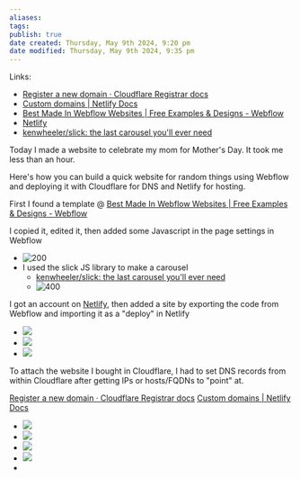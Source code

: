 ```yaml
---
aliases: 
tags: 
publish: true
date created: Thursday, May 9th 2024, 9:20 pm
date modified: Thursday, May 9th 2024, 9:35 pm
---
```


Links:
- [Register a new domain · Cloudflare Registrar docs](https://developers.cloudflare.com/registrar/get-started/register-domain/)
- [Custom domains | Netlify Docs](https://docs.netlify.com/domains-https/custom-domains/) 
- [Best Made In Webflow Websites | Free Examples & Designs - Webflow](https://webflow.com/made-in-webflow/made-in-webflow)
- [Netlify](https://www.netlify.com/)
- [kenwheeler/slick: the last carousel you'll ever need](https://github.com/kenwheeler/slick) 

Today I made a website to celebrate my mom for Mother's Day.  It took me less than an hour.

Here's how you can build a quick website for random things using Webflow and deploying it with Cloudflare for DNS and Netlify for hosting.

First I found a template @ [Best Made In Webflow Websites | Free Examples & Designs - Webflow](https://webflow.com/made-in-webflow/made-in-webflow) 

I copied it, edited it, then added some Javascript in the page settings in Webflow 

- ![200](_attachments/Mothers%20Day%20Website/IMG-20240509213552663.png)
- I used the slick JS library to make a carousel
	- [kenwheeler/slick: the last carousel you'll ever need](https://github.com/kenwheeler/slick)
	- ![400](_attachments/Mothers%20Day%20Website/IMG-20240509213552720.png)

I got an account on [Netlify](https://www.netlify.com/), then added a site by exporting the code from Webflow and importing it as a "deploy" in Netlify

- ![](_attachments/Mothers%20Day%20Website/IMG-20240509213552759.png)
- ![](_attachments/Mothers%20Day%20Website/IMG-20240509213552796.png)
- ![](_attachments/Mothers%20Day%20Website/IMG-20240509213552837.png)

To attach the website I bought in Cloudflare, I had to set DNS records from within Cloudflare after getting IPs or hosts/FQDNs to "point" at.

[Register a new domain · Cloudflare Registrar docs](https://developers.cloudflare.com/registrar/get-started/register-domain/)
[Custom domains | Netlify Docs](https://docs.netlify.com/domains-https/custom-domains/) 

- ![](_attachments/Mothers%20Day%20Website/IMG-20240509213552876.png)
- ![](_attachments/Mothers%20Day%20Website/IMG-20240509213552917.png)
- ![](_attachments/Mothers%20Day%20Website/IMG-20240509213552951.png)
- ![](_attachments/Mothers%20Day%20Website/IMG-20240509213552984.png)
- 